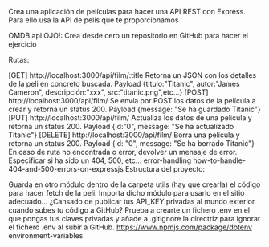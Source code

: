 Crea una aplicación de películas para hacer una API REST con Express. Para ello usa la API de pelis que te proporcionamos

OMDB api
OJO!: Crea desde cero un repositorio en GitHub para hacer el ejercicio

Rutas:

[GET] http://localhost:3000/api/film/:title Retorna un JSON con los detalles de la peli en concreto buscada. Payload {titulo:"Titanic", autor:"James Cameron", descripción:"xxx", src:"titanic.png",etc...}
[POST] http://localhost:3000/api/film/ Se envía por POST los datos de la película a crear y retorna un status 200. Payload {message: "Se ha guardado Titanic"}
[PUT] http://localhost:3000/api/film/ Actualiza los datos de una película y retorna un status 200. Payload {id:"0", message: "Se ha actualizado Titanic"}
[DELETE] http://localhost:3000/api/film/ Borra una película y retorna un status 200. Payload {id: "0", message: "Se ha borrado Titanic"}
En caso de ruta no encontrada o error, devolver un mensaje de error. Especificar si ha sido un 404, 500, etc...
error-handling
how-to-handle-404-and-500-errors-on-expressjs
Estructura del proyecto:

Guarda en otro módulo dentro de la carpeta utils (hay que crearla) el código para hacer fetch de la peli. Importa dicho módulo para usarlo en el sitio adecuado...
¿Cansado de publicar tus API_KEY privadas al mundo exterior cuando subes tu código a GitHub? Prueba a crearte un fichero .env en el que pongas tus claves privadas y añade a .gitignore la directriz para ignorar el fichero .env al subir a GitHub.
https://www.npmjs.com/package/dotenv
environment-variables
